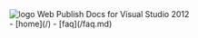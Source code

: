 <section id="headerLogo">
  <img src="@Url.Content("~/Content/images/logo-16.png")" alt="logo" />
  <span>Web Publish Docs for Visual Studio 2012</span>
</section>
<nav>
- [home](/)
- [faq](/faq.md)
</nav>